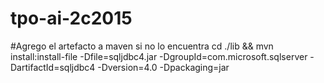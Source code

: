 # tpo-ai-2c2015

#Agrego el artefacto a maven si no lo encuentra
cd ./lib && mvn install:install-file -Dfile=sqljdbc4.jar -DgroupId=com.microsoft.sqlserver -DartifactId=sqljdbc4 -Dversion=4.0 -Dpackaging=jar
